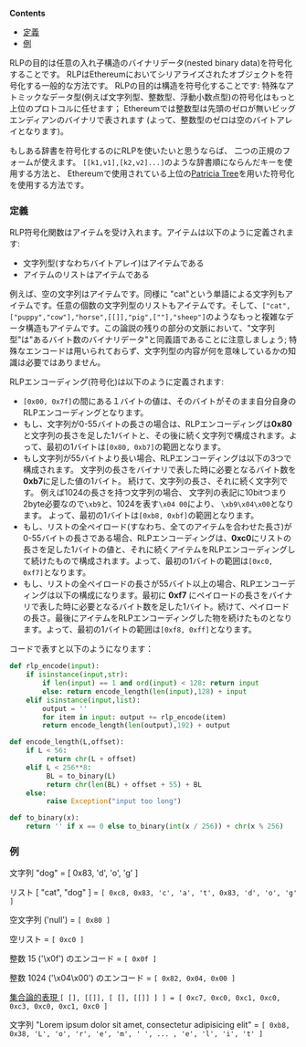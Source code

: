 <!-- START doctoc generated TOC please keep comment here to allow auto update -->
<!-- DON'T EDIT THIS SECTION, INSTEAD RE-RUN doctoc TO UPDATE -->
**Contents**

- [定義](#%E5%AE%9A%E7%BE%A9)
- [例](#%E4%BE%8B)

<!-- END doctoc generated TOC please keep comment here to allow auto update -->

RLPの目的は任意の入れ子構造のバイナリデータ(nested binary data)を符号化することです。
RLPはEthereumにおいてシリアライズされたオブジェクトを符号化する一般的な方法です。
RLPの目的は構造を符号化することです:
特殊なアトミックなデータ型(例えば文字列型、整数型、浮動小数点型)の符号化はもっと上位のプロトコルに任せます；
Ethereumでは整数型は先頭のゼロが無いビッグエンディアンのバイナリで表されます
(よって、整数型のゼロは空のバイトアレイとなります)。

もしある辞書を符号化するのにRLPを使いたいと思うならば、
二つの正規のフォームが使えます。
`[[k1,v1],[k2,v2]...]`のような辞書順にならんだキーを使用する方法と、
Ethereumで使用されている上位の[Patricia Tree](https://github.com/ethereum/wiki/wiki/Patricia-Tree)を用いた符号化を使用する方法です。


### 定義

RLP符号化関数はアイテムを受け入れます。アイテムは以下のように定義されます:

* 文字列型(すなわちバイトアレイ)はアイテムである
* アイテムのリストはアイテムである

例えば、空の文字列はアイテムです。同様に "cat"という単語による文字列もアイテムです。任意の個数の文字列型のリストもアイテムです。そして、`["cat",["puppy","cow"],"horse",[[]],"pig",[""],"sheep"]`のようなもっと複雑なデータ構造もアイテムです。この論説の残りの部分の文脈において、"文字列型"は"あるバイト数のバイナリデータ"と同義語であることに注意しましょう; 特殊なエンコードは用いられておらず、文字列型の内容が何を意味しているかの知識は必要ではありません。

RLPエンコーディング(符号化)は以下のように定義されます:

* `[0x00, 0x7f]`の間にある１バイトの値は、そのバイトがそのまま自分自身のRLPエンコーディングとなります。
* もし、文字列が0-55バイトの長さの場合は、RLPエンコーディングは**0x80**と文字列の長さを足した1バイトと、その後に続く文字列で構成されます。よって、最初の1バイトは`[0x80, 0xb7]`の範囲となります。
* もし文字列が55バイトより長い場合、RLPエンコーディングは以下の3つで構成されます。
文字列の長さをバイナリで表した時に必要となるバイト数を**0xb7**に足した値の1バイト。
続けて、文字列の長さ、それに続く文字列です。
例えば1024の長さを持つ文字列の場合、
文字列の表記に10bitつまり2byte必要なので`\xb9`と、1024を表す`\x04 00`により、
`\xb9\x04\x00`となります。
よって、最初の1バイトは`[0xb8, 0xbf]`の範囲となります。
* もし、リストの全ペイロード(すなわち、全てのアイテムを合わせた長さ)が0-55バイトの長さである場合、RLPエンコーディングは、**0xc0**にリストの長さを足した1バイトの値と、それに続くアイテムをRLPエンコーディングして続けたもので構成されます。よって、最初の1バイトの範囲は`[0xc0, 0xf7]`となります。
* もし、リストの全ペイロードの長さが55バイト以上の場合、RLPエンコーディングは以下の構成になります。最初に **0xf7** にペイロードの長さをバイナリで表した時に必要となるバイト数を足した1バイト。続けて、ペイロードの長さ。最後にアイテムをRLPエンコーディングした物を続けたものとなります。よって、最初の1バイトの範囲は`[0xf8, 0xff]`となります。


コードで表すと以下のようになります：

```python
def rlp_encode(input):
    if isinstance(input,str):
        if len(input) == 1 and ord(input) < 128: return input
        else: return encode_length(len(input),128) + input
    elif isinstance(input,list):
        output = ''
        for item in input: output += rlp_encode(item)
        return encode_length(len(output),192) + output

def encode_length(L,offset):
    if L < 56:
         return chr(L + offset)
    elif L < 256**8:
         BL = to_binary(L)
         return chr(len(BL) + offset + 55) + BL
    else:
         raise Exception("input too long")

def to_binary(x):
    return '' if x == 0 else to_binary(int(x / 256)) + chr(x % 256)
```

### 例

文字列 "dog" = [ 0x83, 'd', 'o', 'g' ]

リスト [ "cat", "dog" ] = `[ 0xc8, 0x83, 'c', 'a', 't', 0x83, 'd', 'o', 'g' ]`

空文字列 ('null') = `[ 0x80 ]`

空リスト = `[ 0xc0 ]`

整数 15 ('\x0f') のエンコード = `[ 0x0f ]`

整数 1024 ('\x04\x00') のエンコード = `[ 0x82, 0x04, 0x00 ]`

[ 集合論的表現 ](http://en.wikipedia.org/wiki/Set-theoretic_definition_of_natural_numbers)  `[ [], [[]], [ [], [[]] ] ] = [ 0xc7, 0xc0, 0xc1, 0xc0, 0xc3, 0xc0, 0xc1, 0xc0 ]`

文字列 "Lorem ipsum dolor sit amet, consectetur adipisicing elit" = `[ 0xb8, 0x38, 'L', 'o', 'r', 'e', 'm', ' ', ... , 'e', 'l', 'i', 't' ]`